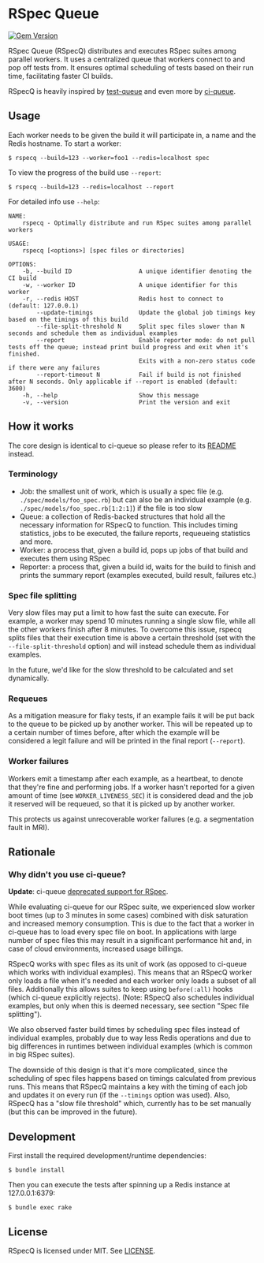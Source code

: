 RSpec Queue
=========================================================================
[![Gem Version](https://badge.fury.io/rb/rspecq.svg)](https://badge.fury.io/rb/rspecq)

RSpec Queue (RSpecQ) distributes and executes RSpec suites among parallel
workers. It uses a centralized queue that workers connect to and pop off
tests from. It ensures optimal scheduling of tests based on their run time,
facilitating faster CI builds.

RSpecQ is heavily inspired by [test-queue](https://github.com/tmm1/test-queue)
and even more by [ci-queue](https://github.com/Shopify/ci-queue).

## Usage

Each worker needs to be given the build it will participate in, a name and the
Redis hostname. To start a worker:

```shell
$ rspecq --build=123 --worker=foo1 --redis=localhost spec
```

To view the progress of the build use `--report`:

```shell
$ rspecq --build=123 --redis=localhost --report
```

For detailed info use `--help`:

```
NAME:
    rspecq - Optimally distribute and run RSpec suites among parallel workers

USAGE:
    rspecq [<options>] [spec files or directories]

OPTIONS:
    -b, --build ID                   A unique identifier denoting the CI build
    -w, --worker ID                  A unique identifier for this worker
    -r, --redis HOST                 Redis host to connect to (default: 127.0.0.1)
        --update-timings             Update the global job timings key based on the timings of this build
        --file-split-threshold N     Split spec files slower than N seconds and schedule them as individual examples
        --report                     Enable reporter mode: do not pull tests off the queue; instead print build progress and exit when it's finished.
                                     Exits with a non-zero status code if there were any failures
        --report-timeout N           Fail if build is not finished after N seconds. Only applicable if --report is enabled (default: 3600)
    -h, --help                       Show this message
    -v, --version                    Print the version and exit
```


## How it works

The core design is identical to ci-queue so please refer to its
[README](https://github.com/Shopify/ci-queue/blob/master/README.md) instead.

### Terminology

- Job: the smallest unit of work, which is usually a spec file
  (e.g. `./spec/models/foo_spec.rb`) but can also be an individual example
  (e.g. `./spec/models/foo_spec.rb[1:2:1]`) if the file is too slow
- Queue: a collection of Redis-backed structures that hold all the necessary
  information for RSpecQ to function. This includes timing statistics, jobs to
  be executed, the failure reports, requeueing statistics and more.
- Worker: a process that, given a build id, pops up jobs of that build and
  executes them using RSpec
- Reporter: a process that, given a build id, waits for the build to finish
  and prints the summary report (examples executed, build result, failures etc.)

### Spec file splitting

Very slow files may put a limit to how fast the suite can execute. For example,
a worker may spend 10 minutes running a single slow file, while all the other
workers finish after 8 minutes. To overcome this issue, rspecq splits
files that their execution time is above a certain threshold
(set with the `--file-split-threshold` option) and will instead schedule them as
individual examples.

In the future, we'd like for the slow threshold to be calculated and set
dynamically.

### Requeues

As a mitigation measure for flaky tests, if an example fails it will be put
back to the queue to be picked up by
another worker. This will be repeated up to a certain number of times before,
after which the example will be considered a legit failure and will be printed
in the final report (`--report`).

### Worker failures

Workers emit a timestamp after each example, as a heartbeat, to denote
that they're fine and performing jobs. If a worker hasn't reported for
a given amount of time (see `WORKER_LIVENESS_SEC`) it is considered dead
and the job it reserved will be requeued, so that it is picked up by another
worker.

This protects us against unrecoverable worker failures
(e.g. a segmentation fault in MRI).

## Rationale

### Why didn't you use ci-queue?

**Update**: ci-queue [deprecated support for RSpec](https://github.com/Shopify/ci-queue/pull/149).

While evaluating ci-queue for our RSpec suite, we experienced slow worker boot
times (up to 3 minutes in some cases) combined with disk saturation and
increased memory consumption. This is due to the fact that a worker in
ci-queue has to
load every spec file on boot. In applications with large number of spec
files this may result in a significant performance hit and, in case of cloud
environments, increased usage billings.

RSpecQ works with spec files as its unit of work (as opposed to ci-queue which
works with individual examples). This means that an RSpecQ worker only loads a
file when it's needed and each worker only loads a subset of all files.
Additionally this allows suites to keep using `before(:all)` hooks
(which ci-queue explicitly rejects). (Note: RSpecQ also schedules individual
examples, but only when this is deemed necessary, see section
"Spec file splitting").

We also observed faster build times by scheduling spec files instead of
individual examples, probably due to way less Redis operations and due to big differences in runtimes between individual examples (which is common in big RSpec suites).

The downside of this design is that it's more complicated, since the scheduling
of spec files happens based on timings calculated from previous runs. This
means that RSpecQ maintains a key with the timing of each job and updates it
on every run (if the `--timings` option was used). Also, RSpecQ has a "slow
file threshold" which, currently has to be set manually (but this can be
improved in the future).


## Development

First install the required development/runtime dependencies:

```
$ bundle install
```

Then you can execute the tests after spinning up a Redis instance at
127.0.0.1:6379:

```
$ bundle exec rake
```


## License

RSpecQ is licensed under MIT. See [LICENSE](LICENSE).
